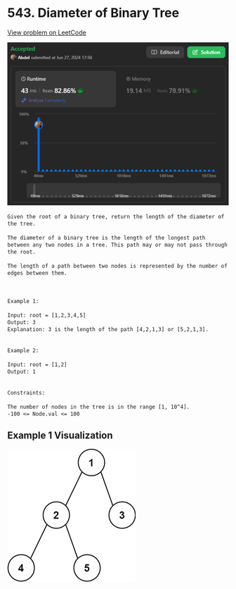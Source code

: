 # 543. Diameter of Binary Tree

[View problem on LeetCode](https://leetcode.com/problems/diameter-of-binary-tree/)

![Submission](image.png)

```
Given the root of a binary tree, return the length of the diameter of the tree.

The diameter of a binary tree is the length of the longest path between any two nodes in a tree. This path may or may not pass through the root.

The length of a path between two nodes is represented by the number of edges between them.



Example 1:

Input: root = [1,2,3,4,5]
Output: 3
Explanation: 3 is the length of the path [4,2,1,3] or [5,2,1,3].


Example 2:

Input: root = [1,2]
Output: 1


Constraints:

The number of nodes in the tree is in the range [1, 10^4].
-100 <= Node.val <= 100
```

## Example 1 Visualization

![Example 1](image-1.png)
